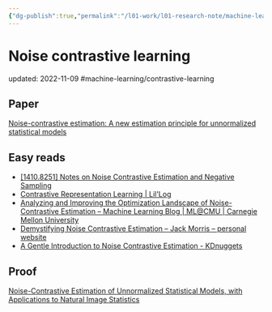 ```yaml
---
{"dg-publish":true,"permalink":"/l01-work/l01-research-note/machine-learning/noise-contrastive-learning/","dgPassFrontmatter":true}
---
```



# Noise contrastive learning
updated: 2022-11-09
#machine-learning/contrastive-learning

## Paper
[Noise-contrastive estimation: A new estimation principle for unnormalized statistical models](https://proceedings.mlr.press/v9/gutmann10a.html)

## Easy reads

- [[1410.8251] Notes on Noise Contrastive Estimation and Negative Sampling](https://arxiv.org/abs/1410.8251)
- [Contrastive Representation Learning | Lil'Log](https://lilianweng.github.io/posts/2021-05-31-contrastive/)
- [Analyzing and Improving the Optimization Landscape of Noise-Contrastive Estimation – Machine Learning Blog | ML@CMU | Carnegie Mellon University](https://blog.ml.cmu.edu/2021/11/05/analyzing-and-improving-the-optimization-landscape-of-noise-contrastive-estimation/)
- [Demystifying Noise Contrastive Estimation – Jack Morris – personal website](https://jxmo.io/posts/nce)
- [A Gentle Introduction to Noise Contrastive Estimation - KDnuggets](https://www.kdnuggets.com/2019/07/introduction-noise-contrastive-estimation.html)


## Proof
[Noise-Contrastive Estimation of Unnormalized Statistical Models, with Applications to Natural Image Statistics](https://www.jmlr.org/papers/v13/gutmann12a.html)


